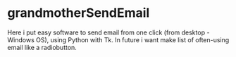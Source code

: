 # grandmotherSendEmail
Here i put easy software to send email from one click (from desktop - Windows OS), using Python with Tk. In future i want make 
list of often-using email like a radiobutton.
